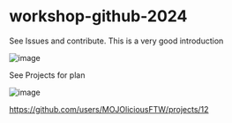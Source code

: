 # workshop-github-2024
See Issues and contribute.
This is a very good introduction

![image](https://github.com/user-attachments/assets/3369118a-8368-4307-86d1-9dcae4c649c6)

See Projects for plan

![image](https://github.com/user-attachments/assets/eeaeb21a-d70c-4693-a10b-94a6cf5a1009)

https://github.com/users/MOJOliciousFTW/projects/12
